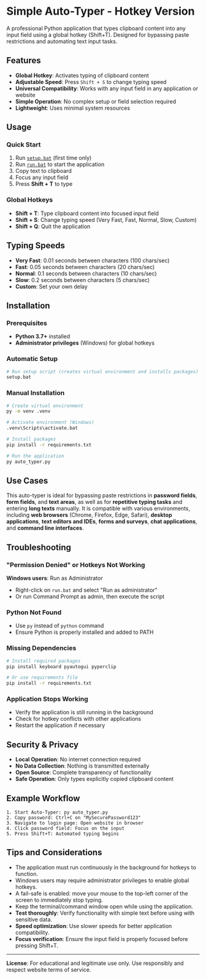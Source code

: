 # Simple Auto-Typer - Hotkey Version

A professional Python application that types clipboard content into any input field using a global hotkey (Shift+T). Designed for bypassing paste restrictions and automating text input tasks.

## Features

- **Global Hotkey**: Activates typing of clipboard content
- **Adjustable Speed**: Press `Shift + S` to change typing speed
- **Universal Compatibility**: Works with any input field in any application or website
- **Simple Operation**: No complex setup or field selection required
- **Lightweight**: Uses minimal system resources

## Usage

### Quick Start
1. Run [`setup.bat`](setup.bat) (first time only)
2. Run [`run.bat`](run.bat) to start the application
3. Copy text to clipboard
4. Focus any input field
5. Press **Shift + T** to type

### Global Hotkeys
- **Shift + T**: Type clipboard content into focused input field
- **Shift + S**: Change typing speed (Very Fast, Fast, Normal, Slow, Custom)
- **Shift + Q**: Quit the application

## Typing Speeds

- **Very Fast**: 0.01 seconds between characters (100 chars/sec)
- **Fast**: 0.05 seconds between characters (20 chars/sec)  
- **Normal**: 0.1 seconds between characters (10 chars/sec)
- **Slow**: 0.2 seconds between characters (5 chars/sec)
- **Custom**: Set your own delay

## Installation

### Prerequisites
- **Python 3.7+** installed
- **Administrator privileges** (Windows) for global hotkeys

### Automatic Setup
```bash
# Run setup script (creates virtual environment and installs packages)
setup.bat
```

### Manual Installation
```bash
# Create virtual environment
py -m venv .venv

# Activate environment (Windows)
.venv\Scripts\activate.bat

# Install packages
pip install -r requirements.txt

# Run the application
py auto_typer.py
```

## Use Cases

This auto-typer is ideal for bypassing paste restrictions in **password fields**, **form fields**, and **text areas**, as well as for **repetitive typing tasks** and entering **long texts** manually. It is compatible with various environments, including **web browsers** (Chrome, Firefox, Edge, Safari), **desktop applications**, **text editors and IDEs**, **forms and surveys**, **chat applications**, and **command line interfaces**.

## Troubleshooting

### "Permission Denied" or Hotkeys Not Working
**Windows users**: Run as Administrator
- Right-click on `run.bat` and select "Run as administrator"
- Or run Command Prompt as admin, then execute the script

### Python Not Found
- Use `py` instead of `python` command
- Ensure Python is properly installed and added to PATH

### Missing Dependencies
```bash
# Install required packages
pip install keyboard pyautogui pyperclip

# Or use requirements file
pip install -r requirements.txt
```

### Application Stops Working
- Verify the application is still running in the background
- Check for hotkey conflicts with other applications
- Restart the application if necessary

## Security & Privacy

- **Local Operation**: No internet connection required
- **No Data Collection**: Nothing is transmitted externally
- **Open Source**: Complete transparency of functionality
- **Safe Operation**: Only types explicitly copied clipboard content

## Example Workflow

```
1. Start Auto-Typer: py auto_typer.py
2. Copy password: Ctrl+C on "MySecurePassword123"
3. Navigate to login page: Open website in browser
4. Click password field: Focus on the input
5. Press Shift+T: Automated typing begins
```

## Tips and Considerations

- The application must run continuously in the background for hotkeys to function.
- Windows users may require administrator privileges to enable global hotkeys.
- A fail-safe is enabled: move your mouse to the top-left corner of the screen to immediately stop typing.
- Keep the terminal/command window open while using the application.
- **Test thoroughly**: Verify functionality with simple text before using with sensitive data.
- **Speed optimization**: Use slower speeds for better application compatibility.
- **Focus verification**: Ensure the input field is properly focused before pressing Shift+T.



---

**License**: For educational and legitimate use only. Use responsibly and respect website terms of service.